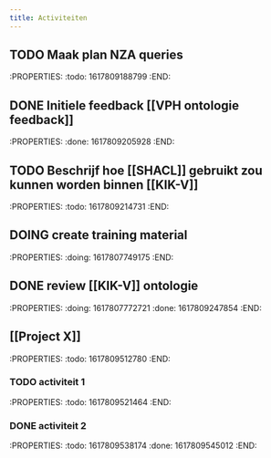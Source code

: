 ```yaml
---
title: Activiteiten
---
```


## TODO Maak plan NZA queries
:PROPERTIES:
:todo: 1617809188799
:END:
## DONE Initiele feedback [[VPH ontologie feedback]]
:PROPERTIES:
:done: 1617809205928
:END:
## TODO Beschrijf hoe [[SHACL]] gebruikt zou kunnen worden binnen [[KIK-V]]
:PROPERTIES:
:todo: 1617809214731
:END:
## DOING create training material
:PROPERTIES:
:doing: 1617807749175
:END:
## DONE review [[KIK-V]] ontologie
:PROPERTIES:
:doing: 1617807772721
:done: 1617809247854
:END:
## [[Project X]]
:PROPERTIES:
:todo: 1617809512780
:END:
### TODO activiteit 1
:PROPERTIES:
:todo: 1617809521464
:END:
### DONE activiteit 2
:PROPERTIES:
:todo: 1617809538174
:done: 1617809545012
:END:
###
